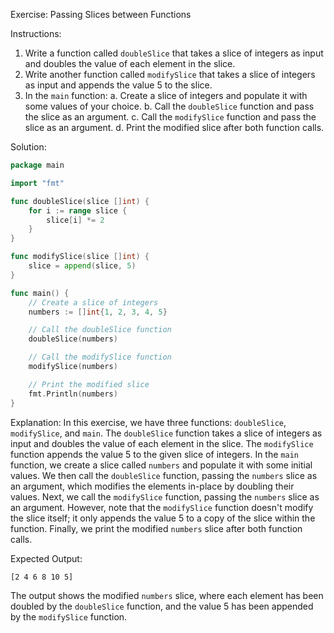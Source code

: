 Exercise: Passing Slices between Functions

Instructions:
1. Write a function called `doubleSlice` that takes a slice of integers as input and doubles the value of each element in the slice.
2. Write another function called `modifySlice` that takes a slice of integers as input and appends the value 5 to the slice.
3. In the `main` function:
   a. Create a slice of integers and populate it with some values of your choice.
   b. Call the `doubleSlice` function and pass the slice as an argument.
   c. Call the `modifySlice` function and pass the slice as an argument.
   d. Print the modified slice after both function calls.

Solution:

```go
package main

import "fmt"

func doubleSlice(slice []int) {
	for i := range slice {
		slice[i] *= 2
	}
}

func modifySlice(slice []int) {
	slice = append(slice, 5)
}

func main() {
	// Create a slice of integers
	numbers := []int{1, 2, 3, 4, 5}

	// Call the doubleSlice function
	doubleSlice(numbers)

	// Call the modifySlice function
	modifySlice(numbers)

	// Print the modified slice
	fmt.Println(numbers)
}
```

Explanation:
In this exercise, we have three functions: `doubleSlice`, `modifySlice`, and `main`. The `doubleSlice` function takes a slice of integers as input and doubles the value of each element in the slice. The `modifySlice` function appends the value 5 to the given slice of integers. In the `main` function, we create a slice called `numbers` and populate it with some initial values. We then call the `doubleSlice` function, passing the `numbers` slice as an argument, which modifies the elements in-place by doubling their values. Next, we call the `modifySlice` function, passing the `numbers` slice as an argument. However, note that the `modifySlice` function doesn't modify the slice itself; it only appends the value 5 to a copy of the slice within the function. Finally, we print the modified `numbers` slice after both function calls.

Expected Output:
```
[2 4 6 8 10 5]
```

The output shows the modified `numbers` slice, where each element has been doubled by the `doubleSlice` function, and the value 5 has been appended by the `modifySlice` function.